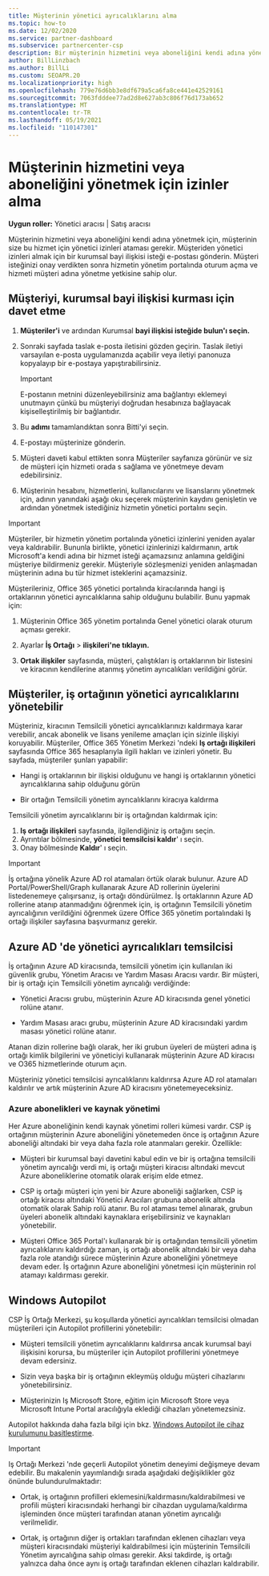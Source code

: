 ```yaml
---
title: Müşterinin yönetici ayrıcalıklarını alma
ms.topic: how-to
ms.date: 12/02/2020
ms.service: partner-dashboard
ms.subservice: partnercenter-csp
description: Bir müşterinin hizmetini veya aboneliğini kendi adına yönetmek için ihtiyacınız olan izinleri alın. İzinlerin nasıl verilmiş, iptal edilmiş ve yönetiliyor olduğunu öğrenin.
author: BillLinzbach
ms.author: BillLi
ms.custom: SEOAPR.20
ms.localizationpriority: high
ms.openlocfilehash: 779e76d6bb3e8df679a5ca6fa8ce441e42529161
ms.sourcegitcommit: 7063fdddee77ad2d8e627ab3c806f76d173ab652
ms.translationtype: MT
ms.contentlocale: tr-TR
ms.lasthandoff: 05/19/2021
ms.locfileid: "110147301"
---
```

# <a name="obtain-permissions-to-manage-a-customers-service-or-subscription"></a>Müşterinin hizmetini veya aboneliğini yönetmek için izinler alma

**Uygun roller:** Yönetici aracısı | Satış aracısı

Müşterinin hizmetini veya aboneliğini kendi adına yönetmek için, müşterinin size bu hizmet için yönetici izinleri ataması gerekir. Müşteriden yönetici izinleri almak için bir kurumsal bayi ilişkisi isteği e-postası gönderin. Müşteri isteğinizi onay verdikten sonra hizmetin yönetim portalında oturum açma ve hizmeti müşteri adına yönetme yetkisine sahip olur. 

## <a name="invite-a-customer-to-establish-a-reseller-relationship-with-you"></a>Müşteriyi, kurumsal bayi ilişkisi kurması için davet etme

1.  **Müşteriler'i** ve ardından Kurumsal **bayi ilişkisi isteğide bulun'ı seçin.**

2.  Sonraki sayfada taslak e-posta iletisini gözden geçirin. Taslak iletiyi varsayılan e-posta uygulamanızda açabilir veya iletiyi panonuza kopyalayıp bir e-postaya yapıştırabilirsiniz. 

    >[!IMPORTANT]
    >E-postanın metnini düzenleyebilirsiniz ama bağlantıyı eklemeyi unutmayın çünkü bu müşteriyi doğrudan hesabınıza bağlayacak kişiselleştirilmiş bir bağlantıdır. 
    
3.  Bu **adımı** tamamlandıktan sonra Bitti'yi seçin.

4.  E-postayı müşterinize gönderin.

5.  Müşteri daveti kabul ettikten sonra Müşteriler  sayfanıza görünür ve siz de müşteri için hizmeti orada s sağlama ve yönetmeye devam edebilirsiniz.

6.  Müşterinin hesabını, hizmetlerini, kullanıcılarını ve lisanslarını yönetmek için, adının yanındaki aşağı oku seçerek müşterinin kaydını genişletin ve ardından yönetmek istediğiniz hizmetin yönetici portalını seçin.

>[!IMPORTANT]  
>Müşteriler, bir hizmetin yönetim portalında yönetici izinlerini yeniden ayalar veya kaldırabilir. Bununla birlikte, yönetici izinlerinizi kaldırmanın, artık Microsoft'a kendi adına bir hizmet isteği açamazsınız anlamına geldiğini müşteriye bildirmeniz gerekir. Müşteriyle sözleşmenizi yeniden anlaşmadan müşterinin adına bu tür hizmet isteklerini açamazsiniz.

Müşterileriniz, Office 365 yönetici portalında kiracılarında hangi iş ortaklarının yönetici ayrıcalıklarına sahip olduğunu bulabilir. Bunu yapmak için:

1. Müşterinin Office 365 yönetim portalında Genel yönetici olarak oturum açması gerekir.

2. Ayarlar **İş Ortağı**  >  **ilişkileri'ne tıklayın.**

3. **Ortak ilişkiler** sayfasında, müşteri, çalıştıkları iş ortaklarının bir listesini ve kiracının kendilerine atanmış yönetim ayrıcalıkları verildiğini görür.

## <a name="customers-can-manage-a-partners-delegated-admin-privileges"></a>Müşteriler, iş ortağının yönetici ayrıcalıklarını yönetebilir 

Müşteriniz, kiracının Temsilcili yönetici ayrıcalıklarınızı kaldırmaya karar verebilir, ancak abonelik ve lisans yenileme amaçları için sizinle ilişkiyi koruyabilir. Müşteriler, Office 365 Yönetim Merkezi 'ndeki **Iş ortağı ilişkileri** sayfasında Office 365 hesaplarıyla ilgili hakları ve izinleri yönetir. Bu sayfada, müşteriler şunları yapabilir:

- Hangi iş ortaklarının bir ilişkisi olduğunu ve hangi iş ortaklarının yönetici ayrıcalıklarına sahip olduğunu görün

- Bir ortağın Temsilcili yönetim ayrıcalıklarını kiracıya kaldırma

Temsilcili yönetim ayrıcalıklarını bir iş ortağından kaldırmak için:

1. **Iş ortağı ilişkileri** sayfasında, ilgilendiğiniz iş ortağını seçin.
2. Ayrıntılar bölmesinde, **yönetici temsilcisi kaldır**' ı seçin.
3. Onay bölmesinde **Kaldır**' ı seçin.

>[!IMPORTANT]  
>İş ortağına yönelik Azure AD rol atamaları örtük olarak bulunur. Azure AD Portal/PowerShell/Graph kullanarak Azure AD rollerinin üyelerini listedenemeye çalışırsanız, iş ortağı döndürülmez. İş ortaklarının Azure AD rollerine atanıp atanmadığını öğrenmek için, iş ortağının Temsilcili yönetim ayrıcalığının verildiğini öğrenmek üzere Office 365 yönetim portalındaki Iş ortağı ilişkiler sayfasına başvurmanız gerekir.

## <a name="delegated-admin-privileges-in-azure-ad"></a>Azure AD 'de yönetici ayrıcalıkları temsilcisi 

İş ortağının Azure AD kiracısında, temsilcili yönetim için kullanılan iki güvenlik grubu, Yönetim Aracısı ve Yardım Masası Aracısı vardır. Bir müşteri, bir iş ortağı için Temsilcili yönetim ayrıcalığı verdiğinde:

- Yönetici Aracısı grubu, müşterinin Azure AD kiracısında genel yönetici rolüne atanır.

- Yardım Masası aracı grubu, müşterinin Azure AD kiracısındaki yardım masası yönetici rolüne atanır.

Atanan dizin rollerine bağlı olarak, her iki grubun üyeleri de müşteri adına iş ortağı kimlik bilgilerini ve yöneticiyi kullanarak müşterinin Azure AD kiracısı ve O365 hizmetlerinde oturum açın.

Müşteriniz yönetici temsilcisi ayrıcalıklarını kaldırırsa Azure AD rol atamaları kaldırılır ve artık müşterinin Azure AD kiracısını yönetemeyeceksiniz.

### <a name="azure-subscriptions-and-resource-management"></a>Azure abonelikleri ve kaynak yönetimi

Her Azure aboneliğinin kendi kaynak yönetimi rolleri kümesi vardır. CSP iş ortağının müşterinin Azure aboneliğini yönetemeden önce iş ortağının Azure aboneliği altındaki bir veya daha fazla role atanmaları gerekir. Özellikle:

- Müşteri bir kurumsal bayi davetini kabul edin ve bir iş ortağına temsilcili yönetim ayrıcalığı verdi mi, iş ortağı müşteri kiracısı altındaki mevcut Azure aboneliklerine otomatik olarak erişim elde etmez.

- CSP iş ortağı müşteri için yeni bir Azure aboneliği sağlarken, CSP iş ortağı kiracısı altındaki Yönetici Aracıları grubuna abonelik altında otomatik olarak Sahip rolü atanır. Bu rol ataması temel alınarak, grubun üyeleri abonelik altındaki kaynaklara erişebilirsiniz ve kaynakları yönetebilir.

- Müşteri Office 365 Portal'ı kullanarak bir iş ortağından temsilcili yönetim ayrıcalıklarını kaldırdığı zaman, iş ortağı abonelik altındaki bir veya daha fazla role atandığı sürece müşterinin Azure aboneliğini yönetmeye devam eder. İş ortağının Azure aboneliğini yönetmesi için müşterinin rol atamayı kaldırması gerekir.

## <a name="windows-autopilot"></a>Windows Autopilot

CSP İş Ortağı Merkezi, şu koşullarda yönetici ayrıcalıkları temsilcisi olmadan müşterileri için Autopilot profillerini yönetebilir: 

- Müşteri temsilcili yönetim ayrıcalıklarını kaldırırsa ancak kurumsal bayi ilişkisini korursa, bu müşteriler için Autopilot profillerini yönetmeye devam edersiniz.

- Sizin veya başka bir iş ortağının ekleymüş olduğu müşteri cihazlarını yönetebilirsiniz. 

- Müşterinizin Iş Microsoft Store, eğitim için Microsoft Store veya Microsoft Intune Portal aracılığıyla eklediği cihazları yönetemezsiniz.

Autopilot hakkında daha fazla bilgi için bkz. [Windows Autopilot ile cihaz kurulumunu basitleştirme](autopilot.md).

>[!IMPORTANT]  
>Iş Ortağı Merkezi 'nde geçerli Autopilot yönetim deneyimi değişmeye devam edebilir. Bu makalenin yayımlandığı sırada aşağıdaki değişiklikler göz önünde bulundurulmaktadır:

- Ortak, iş ortağının profilleri eklemesini/kaldırmasını/kaldırabilmesi ve profili müşteri kiracısındaki herhangi bir cihazdan uygulama/kaldırma işleminden önce müşteri tarafından atanan yönetim ayrıcalığı verilmelidir.

- Ortak, iş ortağının diğer iş ortakları tarafından eklenen cihazları veya müşteri kiracısındaki müşteriyi kaldırabilmesi için müşterinin Temsilcili Yönetim ayrıcalığına sahip olması gerekir. Aksi takdirde, iş ortağı yalnızca daha önce aynı iş ortağı tarafından eklenen cihazları kaldırabilir.
